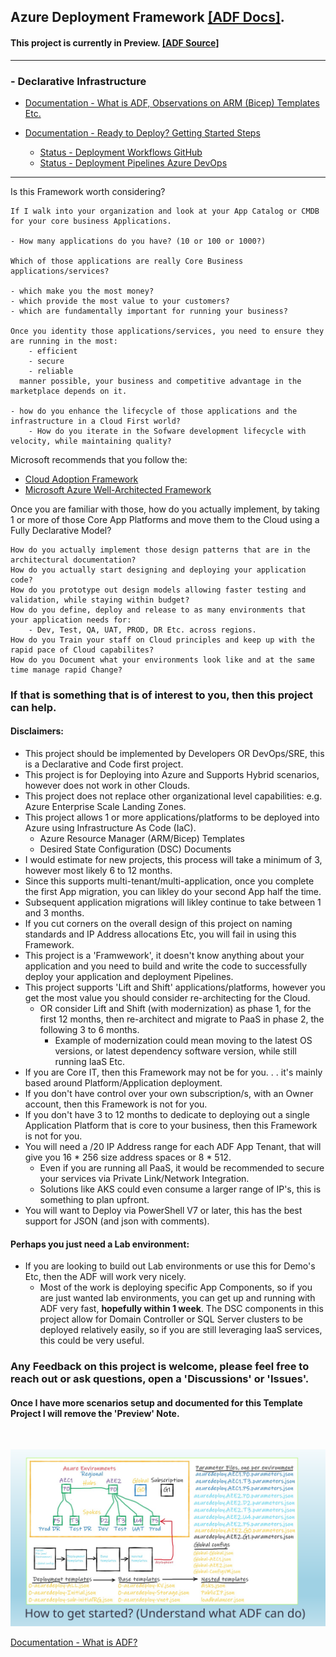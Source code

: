 
## Azure Deployment Framework [[ADF Docs]](https://brwilkinson.github.io/AzureDeploymentFramework/).
#### This project is currently in Preview. [[ADF Source]](https://github.com/brwilkinson/AzureDeploymentFramework)
---
### - Declarative Infrastructure

- [Documentation - What is ADF, Observations on ARM (Bicep) Templates Etc.](./index.md)
- [Documentation - Ready to Deploy? Getting Started Steps](./Getting_Started.md)

    - [Status - Deployment Workflows GitHub](./Deployment_Pipelines_GitHub.md)
    - [Status - Deployment Pipelines Azure DevOps](./Deployment_Pipelines_DevOps.md)

---

Is this Framework worth considering?

    If I walk into your organization and look at your App Catalog or CMDB for your core business Applications.
    
    - How many applications do you have? (10 or 100 or 1000?)
    
    Which of those applications are really Core Business applications/services?
    
    - which make you the most money?
    - which provide the most value to your customers?
    - which are fundamentally important for running your business?
    
    Once you identity those applications/services, you need to ensure they are running in the most: 
        - efficient
        - secure
        - reliable
      manner possible, your business and competitive advantage in the marketplace depends on it.

    - how do you enhance the lifecycle of those applications and the infrastructure in a Cloud First world?
        - How do you iterate in the Sofware development lifecycle with velocity, while maintaining quality?

Microsoft recommends that you follow the:
- <a href="https://docs.microsoft.com/en-us/azure/cloud-adoption-framework/" target="_blank">Cloud Adoption Framework</a>
- <a href="https://docs.microsoft.com/en-us/azure/architecture/framework" target="_blank">Microsoft Azure Well-Architected Framework</a>

Once you are familiar with those, how do you actually implement, by taking 1 or more of those Core App Platforms and move them to the Cloud using a Fully Declarative Model? 
    
    How do you actually implement those design patterns that are in the architectural documentation?
    How do you actually start designing and deploying your application code?
    How do you prototype out design models allowing faster testing and validation, while staying within budget?
    How do you define, deploy and release to as many environments that your application needs for: 
        - Dev, Test, QA, UAT, PROD, DR Etc. across regions.
    How do you Train your staff on Cloud principles and keep up with the rapid pace of Cloud capabilites?
    How do you Document what your environments look like and at the same time manage rapid Change?

### If that is something that is of interest to you, then this project can help.

#### Disclaimers: 
- This project should be implemented by Developers OR DevOps/SRE, this is a Declarative and Code first project.
- This project is for Deploying into Azure and Supports Hybrid scenarios, however does not work in other Clouds.
- This project does not replace other organizational level capabilities: e.g. Azure Enterprise Scale Landing Zones.
- This project allows 1 or more applications/platforms to be deployed into Azure using Infrastructure As Code (IaC).
    - Azure Resource Manager (ARM/Bicep) Templates
    - Desired State Configuration (DSC) Documents
- I would estimate for new projects, this process will take a minimum of 3, however most likely 6 to 12 months.
- Since this supports multi-tenant/multi-application, once you complete the first App migration, you can likley do your second App half the time.
- Subsequent application migrations will likley continue to take between 1 and 3 months.
- If you cut corners on the overall design of this project on naming standards and IP Address allocations Etc, you will fail in using this Framework.
- This project is a 'Framwework', it doesn't know anything about your application and you need to build and write the code to successfully deploy your application and deployment Pipelines.
- This project supports 'Lift and Shift' applications/platforms, however you get the most value you should consider re-architecting for the Cloud.
    - OR consider Lift and Shift (with modernization) as phase 1, for the first 12 months, then re-architect and migrate to PaaS in phase 2, the following 3 to 6 months.
        - Example of modernization could mean moving to the latest OS versions, or latest dependency software version, while still running IaaS Etc.
- If you are Core IT, then this Framework may not be for you. . . it's mainly based around Platform/Application deployment.
- If you don't have control over your own subscription/s, with an Owner account, then this Framework is not for you.
- If you don't have 3 to 12 months to dedicate to deploying out a single Application Platform that is core to your business, then this Framework is not for you.
- You will need a /20 IP Address range for each ADF App Tenant, that will give you 16 * 256 size address spaces or 8 * 512.
    - Even if you are running all PaaS, it would be recommended to secure your services via Private Link/Network Integration.
    - Solutions like AKS could even consume a larger range of IP's, this is something to plan upfront.
- You will want to Deploy via PowerShell V7 or later, this has the best support for JSON (and json with comments).

#### Perhaps you just need a Lab environment:
- If you are looking to build out Lab environments or use this for Demo's Etc, then the ADF will work very nicely.
    - Most of the work is deploying specific App Components, so if you are just wanted lab environments, you can get up and running with ADF very fast, **hopefully within 1 week**. The DSC components in this project allow for Domain Controller or SQL Server clusters to be deployed relatively easily, so if you are still leveraging IaaS services, this could be very useful.

### Any Feedback on this project is welcome, please feel free to reach out or ask questions, open a 'Discussions' or 'Issues'.
#### Once I have more scenarios setup and documented for this Template Project I will remove the 'Preview' Note.

<br/>

![How](./Slides_ADF/Slide5.SVG)

[Documentation - What is ADF?](https://brwilkinson.github.io/AzureDeploymentFramework/)





